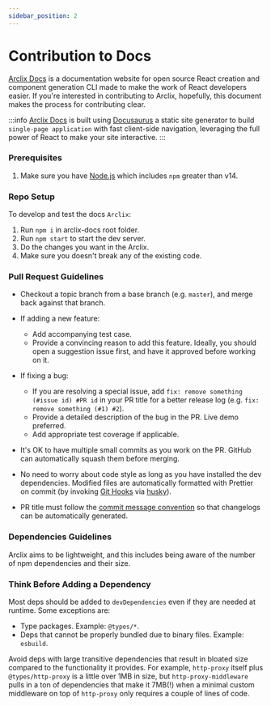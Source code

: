 ```yaml
---
sidebar_position: 2
---
```


# Contribution to Docs

[Arclix Docs](https://arclix.github.io/arclix-docs) is a documentation website for open source React creation and component generation CLI made to make the work of React developers easier. If you're interested in contributing to Arclix, hopefully, this document makes the process for contributing clear.

:::info
[Arclix Docs](https://arclix.github.io/arclix-docs) is built using [Docusaurus](https://docusaurus.io/) a static site generator to build `single-page application` with fast client-side navigation, leveraging the full power of React to make your site interactive.
:::

### Prerequisites

1. Make sure you have [Node.js](https://nodejs.org/) which includes `npm` greater than v14.

### Repo Setup

To develop and test the docs `Arclix`:

1. Run `npm i` in arclix-docs root folder.
2. Run `npm start` to start the dev server.
3. Do the changes you want in the Arclix.
4. Make sure you doesn't break any of the existing code.

### Pull Request Guidelines

-   Checkout a topic branch from a base branch (e.g. `master`), and merge back against that branch.

-   If adding a new feature:

    -   Add accompanying test case.
    -   Provide a convincing reason to add this feature. Ideally, you should open a suggestion issue first, and have it approved before working on it.

-   If fixing a bug:

    -   If you are resolving a special issue, add `fix: remove something (#issue id) #PR id` in your PR title for a better release log (e.g. `fix: remove something (#1) #2`).
    -   Provide a detailed description of the bug in the PR. Live demo preferred.
    -   Add appropriate test coverage if applicable.

-   It's OK to have multiple small commits as you work on the PR. GitHub can automatically squash them before merging.

-   No need to worry about code style as long as you have installed the dev dependencies. Modified files are automatically formatted with Prettier on commit (by invoking [Git Hooks](https://git-scm.com/docs/githooks) via [husky](https://typicode.github.io/husky)).

-   PR title must follow the [commit message convention](./commit-convention) so that changelogs can be automatically generated.

### Dependencies Guidelines

Arclix aims to be lightweight, and this includes being aware of the number of npm dependencies and their size.

### Think Before Adding a Dependency

Most deps should be added to `devDependencies` even if they are needed at runtime. Some exceptions are:

-   Type packages. Example: `@types/*`.
-   Deps that cannot be properly bundled due to binary files. Example: `esbuild`.

Avoid deps with large transitive dependencies that result in bloated size compared to the functionality it provides. For example, `http-proxy` itself plus `@types/http-proxy` is a little over 1MB in size, but `http-proxy-middleware` pulls in a ton of dependencies that make it 7MB(!) when a minimal custom middleware on top of `http-proxy` only requires a couple of lines of code.
